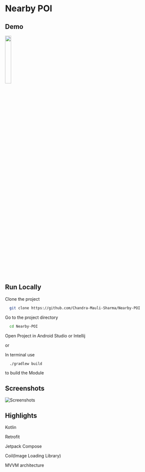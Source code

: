 # Nearby POI
## Demo
<img src="https://github.com/Chandra-Mauli-Sharma/Nearby-POI/assets/75089529/084c1036-9863-4864-b943-25a21fe4ea27" width="20%" height="20%"/>

## Run Locally

Clone the project

```bash
  git clone https://github.com/Chandra-Mauli-Sharma/Nearby-POI
```

Go to the project directory

```bash
  cd Nearby-POI
```

Open Project in Android Studio or Intellij

or

In terminal use
```bash
  ./gradlew build
```
to build the Module
## Screenshots

![Screenshots](https://github.com/Chandra-Mauli-Sharma/Nearby-POI/assets/75089529/c0efb64a-351b-42ea-ba3f-c88b80477861)


## Highlights

Kotlin

Retrofit

Jetpack Compose

Coil(Image Loading Library)

MVVM architecture


